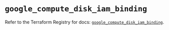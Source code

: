 # `google_compute_disk_iam_binding`

Refer to the Terraform Registry for docs: [`google_compute_disk_iam_binding`](https://registry.terraform.io/providers/hashicorp/google-beta/6.14.1/docs/resources/google_compute_disk_iam_binding).
